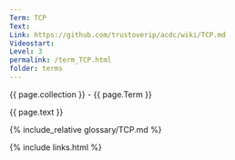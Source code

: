 ```yaml
---
Term: TCP
Text: 
Link: https://github.com/trustoverip/acdc/wiki/TCP.md
Videostart: 
Level: 3
permalink: /term_TCP.html
folder: terms
---
```


{{ page.collection }} - {{ page.Term }}

   {{ page.text }}

{% include_relative glossary/TCP.md %}

 {% include links.html %} 
